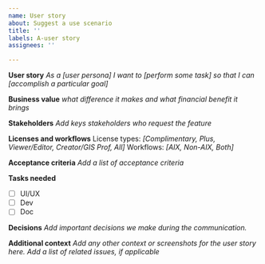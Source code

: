 ```yaml
---
name: User story
about: Suggest a use scenario
title: ''
labels: A-user story
assignees: ''

---
```



**User story**
_As a [user persona] I want to [perform some task] so that I can [accomplish a particular goal]_

<!-- EXAMPLE:
As a designer, I want to save a copy of my mapboards so I can see which areas have been worked on from previous sessions for projects that require stitching together multiple map extents.
-->

**Business value**
_what difference it makes and what financial benefit it brings_

**Stakeholders**
_Add keys stakeholders who request the feature_

**Licenses and workflows**
License types:  _[Complimentary, Plus, Viewer/Editor, Creator/GIS Prof, All]_
Workflows: _[AIX, Non-AIX, Both]_

**Acceptance criteria**
_Add a list of acceptance criteria_

**Tasks needed**
- [ ] UI/UX
- [ ] Dev
- [ ] Doc

**Decisions**
_Add important decisions we make during the communication._

**Additional context**
_Add any other context or screenshots for the user story here.
Add a list of related issues, if applicable_
